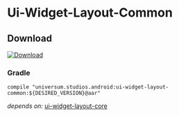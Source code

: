 Ui-Widget-Layout-Common
===============

## Download ##
[![Download](https://api.bintray.com/packages/universum-studios/android/universum.studios.android%3Aui/images/download.svg)](https://bintray.com/universum-studios/android/universum.studios.android%3Aui/_latestVersion)

### Gradle ###

    compile "universum.studios.android:ui-widget-layout-common:${DESIRED_VERSION}@aar"

_depends on:_
[ui-widget-layout-core](https://github.com/universum-studios/android_ui/tree/master/library-widget-layout-core)
